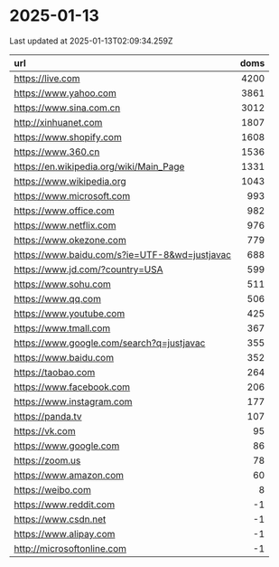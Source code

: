 # 2025-01-13

<!-- BEGIN -->
Last updated at 2025-01-13T02:09:34.259Z

url | doms
:- | -:
https://live.com | 4200
https://www.yahoo.com | 3861
https://www.sina.com.cn | 3012
http://xinhuanet.com | 1807
https://www.shopify.com | 1608
https://www.360.cn | 1536
https://en.wikipedia.org/wiki/Main_Page | 1331
https://www.wikipedia.org | 1043
https://www.microsoft.com | 993
https://www.office.com | 982
https://www.netflix.com | 976
https://www.okezone.com | 779
https://www.baidu.com/s?ie=UTF-8&wd=justjavac | 688
https://www.jd.com/?country=USA | 599
https://www.sohu.com | 511
https://www.qq.com | 506
https://www.youtube.com | 425
https://www.tmall.com | 367
https://www.google.com/search?q=justjavac | 355
https://www.baidu.com | 352
https://taobao.com | 264
https://www.facebook.com | 206
https://www.instagram.com | 177
https://panda.tv | 107
https://vk.com | 95
https://www.google.com | 86
https://zoom.us | 78
https://www.amazon.com | 60
https://weibo.com | 8
https://www.reddit.com | -1
https://www.csdn.net | -1
https://www.alipay.com | -1
http://microsoftonline.com | -1
<!-- END -->

